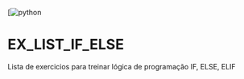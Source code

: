 [![python](https://upload.wikimedia.org/wikipedia/commons/thumb/c/c3/Python-logo-notext.svg/150px-Python-logo-notext.svg.png)
# EX_LIST_IF_ELSE
Lista de exercicios para treinar lógica de programação IF, ELSE, ELIF
